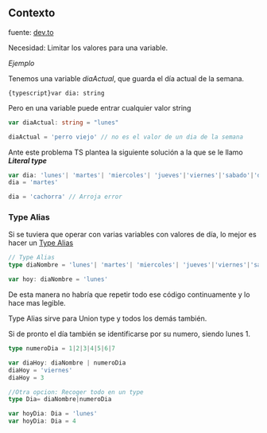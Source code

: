 
## Contexto

fuente: [dev.to](https://dev.to/duxtech/fundamentos-de-typescript-8-tipos-literales-168i)

Necesidad: Limitar los valores para una variable.

_Ejemplo_

Tenemos una variable _diaActual_, que guarda el día actual de la semana.

`{typescript}var dia: string`

Pero en una variable puede entrar cualquier valor string

```typescript title="Cualquier valor"
var diaActual: string = "lunes"

diaActual = 'perro viejo' // no es el valor de un dia de la semana
```

Ante este problema TS plantea la siguiente solución a la que se le llamo ***Literal type*** 

```typescript title="Literal Type"
var dia: 'lunes'| 'martes'| 'miercoles'| 'jueves'|'viernes'|'sabado'|'domingo'
dia = 'martes'

dia = 'cachorra' // Arroja error
```

### Type Alias

Si se tuviera que operar con varias variables con valores de día, lo mejor es hacer un [Type Alias](https://dev.to/duxtech/fundamentos-de-typescript-7-union-de-tipos-y-type-alias-4o5e) 

```typescript title="Type Alias"
// Type Alias
type diaNombre = 'lunes'| 'martes'| 'miercoles'| 'jueves'|'viernes'|'sabado'|'domingo'

var hoy: diaNombre = 'lunes'
```

De esta manera no habría que repetir todo ese código continuamente y lo hace mas legible.

Type Alias sirve para Union type y todos los demás también.

Si de pronto el día también se identificarse por su numero, siendo lunes 1.

```typescript title="Numero y Nombre del dia"
type numeroDia = 1|2|3|4|5|6|7

var diaHoy: diaNombre | numeroDia
diaHoy = 'viernes'
diaHoy = 3

//Otra opcion: Recoger todo en un type
type Dia= diaNombre|numeroDia

var hoyDia: Dia = 'lunes'
var hoyDia: Dia = 4
```






